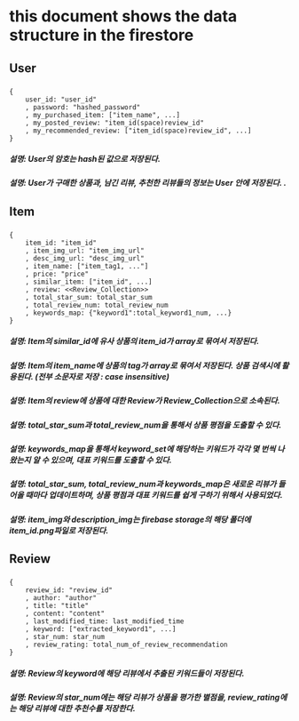 # this document shows the data structure in the firestore

## **User**

### 
    {
        user_id: "user_id"
        , password: "hashed_password"
        , my_purchased_item: ["item_name", ...]
        , my_posted_review: "item_id(space)review_id"
        , my_recommended_review: ["item_id(space)review_id", ...]
    }
##### 설명: User의 암호는 hash된 값으로 저장된다. 
##### 설명: User가 구매한 상품과, 남긴 리뷰, 추천한 리뷰들의 정보는 User 안에 저장된다. . 


## **Item**

### 
    {
        item_id: "item_id"
        , item_img_url: "item_img_url"
        , desc_img_url: "desc_img_url"
        , item_name: ["item_tag1, ..."]
        , price: "price"
        , similar_item: ["item_id", ...]
        , review: <<Review_Collection>>
        , total_star_sum: total_star_sum
        , total_review_num: total_review_num
        , keywords_map: {"keyword1":total_keyword1_num, ...}
    }
##### 설명: Item의 similar_id에 유사 상품의 item_id가 array로 묶여서 저장된다. 
##### 설명: Item의 item_name에 상품의 tag가 array로 묶여서 저장된다. 상품 검색시에 활용된다. (전부 소문자로 저장 : case insensitive) 
##### 설명: Item의 review에 상품에 대한 Review가 Review_Collection으로 소속된다.
##### 설명: total_star_sum과 total_review_num을 통해서 상품 평점을 도출할 수 있다.
##### 설명: keywords_map을 통해서 keyword_set에 해당하는 키워드가 각각 몇 번씩 나왔는지 알 수 있으며, 대표 키워드를 도출할 수 있다.
##### 설명: total_star_sum, total_review_num과 keywords_map은 새로운 리뷰가 들어올 때마다 업데이트하며, 상품 평점과 대표 키워드를 쉽게 구하기 위해서 사용되었다.
##### 설명: item_img와 description_img는 firebase storage의 해당 폴더에 item_id.png파일로 저장된다.

## **Review**

### 
    {
        review_id: "review_id"
        , author: "author"
        , title: "title"
        , content: "content"
        , last_modified_time: last_modified_time
        , keyword: ["extracted_keyword1", ...]
        , star_num: star_num 
        , review_rating: total_num_of_review_recommendation
    }
##### 설명: Review의 keyword에 해당 리뷰에서 추출된 키워드들이 저장된다. 
##### 설명: Review의 star_num에는 해당 리뷰가 상품을 평가한 별점을, review_rating에는 해당 리뷰에 대한 추천수를 저장한다.

